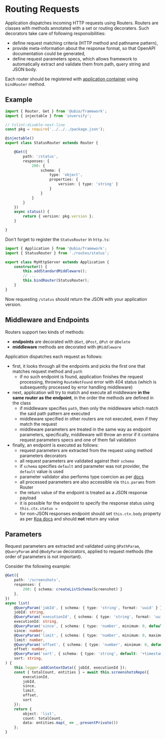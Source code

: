 # Routing Requests

Application dispatches incoming HTTP requests using Routers. Routers are classes with methods annotated with a set or routing decoraters. Such decorators take care of following responsibilities:

- define request matching criteria (HTTP method and pathname pattern),
- provide meta-information about the response format, so that OpenAPI documentation could be generated,
- define request parameters specs, which allows framework to automatically extract and validate them from path, query string and JSON body.

Each router should be registered with [application container](./application.md) using `bindRouter` method.

## Example

```ts
import { Router, Get } from '@ubio/framework';
import { injectable } from 'inversify';

// tslint:disable-next-line
const pkg = require('../../../package.json');

@injectable()
export class StatusRouter extends Router {

    @Get({
        path: '/status',
        responses: {
            200: {
                schema: {
                    type: 'object',
                    properties: {
                        version: { type: 'string' }
                    }
                }
            }
        }
    })
    async status() {
        return { version: pkg.version };
    }

}
```

Don't forget to register the `StatusRouter` in `http.ts`:

```ts
import { Application } from '@ubio/framework';
import { StatusRouter } from './routes/status';

export class MyHttpServer extends Application {
    constructor() {
        this.addStandardMiddleware();
        // ...
        this.bindRouter(StatusRouter);
    }
}

```

Now requesting `/status` should return the JSON with your application version.

## Middleware and Endpoints

Routers support two kinds of methods:

- **endpoints** are decorated with `@Get`, `@Post`, `@Put` or `@Delete`
- **middleware** methods are decorated with `@Middleware`

Application dispatches each request as follows:

- first, it looks through all the endpoints and picks the first one that matches request method and `path`
    - if no such endpoint is found, application finishes the request processing, throwing `RouteNotFound` error with 404 status (which is subsequently processed by error handling middleware)
- next, application will try to match and execute all middleware **in the same router as the endpoint**, in the order the methods are defined in the class
    - if middleware specifies `path`, then only the middleware which match the said path pattern are executed
    - middleware specified in other routers are not executed, even if they match the request
    - middleware parameters are treated in the same way as endpoint parameters, specifically, middleware will throw an error if it contains request parameters specs and one of them fail validation
- finally, an endpoint is executed as follows:
    - request parameters are extracted from the request using method parameters decorators
    - all request parameters are validated against their `schema`
    - if `schema` specifies `default` and parameter was not provider, the `default` value is used
    - parameter validator also performs type coercion as per [docs](https://github.com/epoberezkin/ajv/blob/master/COERCION.md)
    - all processed parameters are also accessible via `this.params` from Router
    - the return value of the endpoint is treated as a JSON response payload
    - it is possible for the endpoint to specify the response status using `this.ctx.status =`
    - for non-JSON responses endpoint should set `this.ctx.body` property as per [Koa docs](https://github.com/koajs/koa/blob/master/docs/api/response.md#responsebody) and should **not** return any value

## Parameters

Request parameters are extracted and validated using `@PathParam`, `@QueryParam` and `@BodyParam` decorators, applied to request methods (the order of parameters is not important).

Consider the following example:

```ts
@Get({
    path: '/screenshots',
    responses: {
        200: { schema: createListSchema(Screenshot) }
    },
})
async list(
    @QueryParam('jobId', { schema: { type: 'string', format: 'uuid' } })
    jobId: string,
    @QueryParam('executionId', { schema: { type: 'string', format: 'uuid' } })
    executionId: string,
    @QueryParam('since', { schema: { type: 'number', minimum: 0, default: 0 } })
    since: number,
    @QueryParam('limit', { schema: { type: 'number', minimum: 0, maximum: 1000, default: 100 } })
    limit: number,
    @QueryParam('offset', { schema: { type: 'number', minimum: 0, default: 0 } })
    offset: number,
    @QueryParam('sort', { schema: { type: 'string', default: '+timestamp' } })
    sort: string,
) {
    this.logger.addContextData({ jobId, executionId });
    const { totalCount, entities } = await this.screenshotsRepo({
        executionId,
        jobId,
        since,
        limit,
        offset,
        sort
    });
    return {
        object: 'list',
        count: totalCount,
        data: entities.map(_ => _.presentPrivate())
    };
}
```

